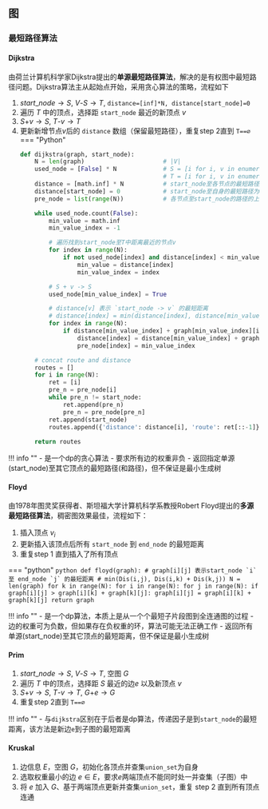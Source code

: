 ## 图

### 最短路径算法

#### Dijkstra
由荷兰计算机科学家Dijkstra提出的**单源最短路径算法**，解决的是有权图中最短路径问题。Dijkstra算法主从起始点开始，采用贪心算法的策略，流程如下

1. $start\_node \rightarrow S$, $V\text{-}S \rightarrow T$, `distance=[inf]*N, distance[start_node]=0`
2. 遍历 $T$ 中的顶点，选择距 `start_node` 最近的新顶点 $v$
3. $S\text{+}v \rightarrow S$, $T\text{-}v \rightarrow T$
4. 更新新增节点$v$后的 `distance` 数组（保留最短路径），重复step 2直到 `T==∅`
=== "Python"
    ```python
    def dijkstra(graph, start_node):
        N = len(graph)                      # |V|
        used_node = [False] * N             # S = [i for i, v in enumerate(used_node) if v]
                                            # T = [i for i, v in enumerate(used_node) if not v]
        distance = [math.inf] * N           # start_node至各节点的最短路径距离数组
        distance[start_node] = 0            # start_node至自身的最短路径为0
        pre_node = list(range(N))           # 各节点至start_node的路径的上一节点，初始化为自身

        while used_node.count(False):
            min_value = math.inf
            min_value_index = -1

            # 遍历找到start_node至T中距离最近的节点v
            for index in range(N):
                if not used_node[index] and distance[index] < min_value:
                    min_value = distance[index]
                    min_value_index = index

            # S + v -> S
            used_node[min_value_index] = True

            # distance[v] 表示 `start_node -> v` 的最短距离
            # distance[index] = min(distance[index], distance[min_value_index] + graph[min_value_index][index])
            for index in range(N):
                if distance[min_value_index] + graph[min_value_index][index] < distance[index]:
                    distance[index] = distance[min_value_index] + graph[min_value_index][index]
                    pre_node[index] = min_value_index

        # concat route and distance
        routes = []
        for i in range(N):
            ret = [i]
            pre_n = pre_node[i]
            while pre_n != start_node:
                ret.append(pre_n)
                pre_n = pre_node[pre_n]
            ret.append(start_node)
            routes.append({'distance': distance[i], 'route': ret[::-1]})
            
        return routes
    ```

!!! info ""
    - 是一个dp的贪心算法
    - 要求所有边的权重非负
    - 返回指定单源(start_node)至其它顶点的最短路径(和路径)，但不保证是最小生成树

#### Floyd
由1978年图灵奖获得者、斯坦福大学计算机科学系教授Robert Floyd提出的**多源最短路径算法**，稠密图效果最佳，流程如下：


1. 插入顶点 $v_i$
2. 更新插入该顶点后所有 `start_node` 到 `end_node` 的最短距离
3. 重复step 1 直到插入了所有顶点

=== "python"
    ```python
    def floyd(graph):
        # graph[i][j] 表示start_node `i` 至 end_node `j` 的最短距离
        # min(Dis(i,j), Dis(i,k) + Dis(k,j))
        N = len(graph)
        for k in range(N):
            for i in range(N):
                for j in range(N):
                    if graph[i][j] > graph[i][k] + graph[k][j]:
                        graph[i][j] = graph[i][k] + graph[k][j]
        return graph
    ```

!!! info ""
    - 是一个dp算法，本质上是从一个个最短子片段图到全连通图的过程
    - 边的权重可为负数，但如果存在负权重的环，算法可能无法正确工作
    - 返回所有单源(start_node)至其它顶点的最短距离，但不保证是最小生成树
  
#### Prim
1. $start\_node \rightarrow S$, $V\text{-}S \rightarrow T$, 空图 $G$
2. 遍历 $T$ 中的顶点，选择距 $S$ 最近的边$e$ 以及新顶点 $v$
3. $S\text{+}v \rightarrow S$, $T\text{-}v \rightarrow T$, $G\text{+}e\rightarrow G$
4. 重复step 2直到 `T==∅`

!!! info ""
    - 与`dijkstra`区别在于后者是dp算法，传递因子是到`start_node`的最短距离，该方法是新边`e`到子图的最短距离

#### Kruskal

1. 边信息 $E$，空图 $G$，初始化各顶点并查集`union_set`为自身
2. 选取权重最小的边 $e \in E$，要求$e$两端顶点不能同时处一并查集（子图）中
3. 将 $e$ 加入 $G$、基于两端顶点更新并查集`union_set`，重复 step 2 直到所有顶点连通
